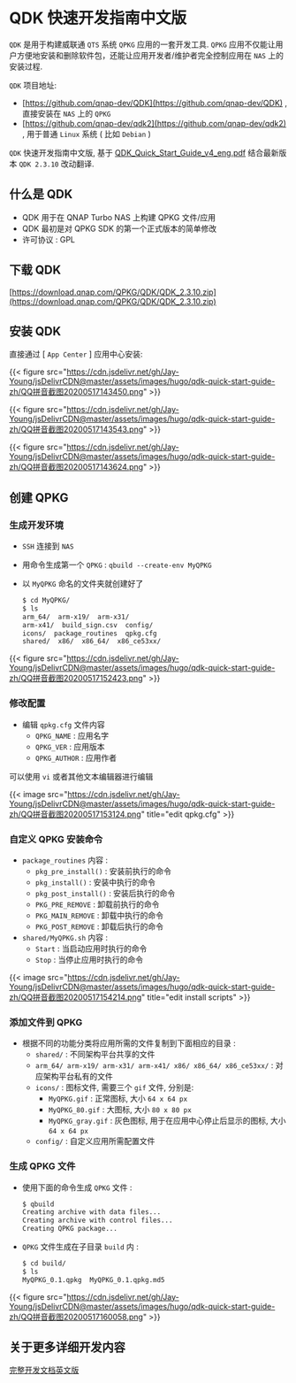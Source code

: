 # QDK 快速开发指南中文版


`QDK` 是用于构建威联通 `QTS` 系统 `QPKG` 应用的一套开发工具. `QPKG` 应用不仅能让用户方便地安装和删除软件包，还能让应用开发者/维护者完全控制应用在 `NAS` 上的安装过程.

<!--more-->

`QDK` 项目地址:

- [https://github.com/qnap-dev/QDK](https://github.com/qnap-dev/QDK) , 直接安装在 `NAS` 上的 `QPKG`
- [https://github.com/qnap-dev/qdk2](https://github.com/qnap-dev/qdk2) , 用于普通 `Linux` 系统 ( 比如 `Debian` )

`QDK` 快速开发指南中文版, 基于 [QDK_Quick_Start_Guide_v4_eng.pdf](https://cdn.jsdelivr.net/gh/Jay-Young/jsDelivrCDN@master/docs/hugo/qdk-quick-start-guide-zh/QDK_Quick_Start_Guide_v4_eng.pdf) 结合最新版本 `QDK 2.3.10` 改动翻译.

## 什么是 QDK

- QDK 用于在 QNAP Turbo NAS 上构建 QPKG 文件/应用
- QDK 最初是对 QPKG SDK 的第一个正式版本的简单修改
- 许可协议 : GPL

## 下载 QDK

[https://download.qnap.com/QPKG/QDK/QDK_2.3.10.zip](https://download.qnap.com/QPKG/QDK/QDK_2.3.10.zip)

## 安装 QDK

直接通过 [ `App Center` ] 应用中心安装:

{{< figure src="https://cdn.jsdelivr.net/gh/Jay-Young/jsDelivrCDN@master/assets/images/hugo/qdk-quick-start-guide-zh/QQ拼音截图20200517143450.png" >}}

{{< figure src="https://cdn.jsdelivr.net/gh/Jay-Young/jsDelivrCDN@master/assets/images/hugo/qdk-quick-start-guide-zh/QQ拼音截图20200517143543.png" >}}

{{< figure src="https://cdn.jsdelivr.net/gh/Jay-Young/jsDelivrCDN@master/assets/images/hugo/qdk-quick-start-guide-zh/QQ拼音截图20200517143624.png" >}}

## 创建 QPKG

### 生成开发环境

- `SSH` 连接到 `NAS`
- 用命令生成第一个 `QPKG` : `qbuild --create-env MyQPKG`
- 以 `MyQPKG` 命名的文件夹就创建好了

  ```bash
  $ cd MyQPKG/
  $ ls
  arm_64/  arm-x19/  arm-x31/
  arm-x41/  build_sign.csv  config/
  icons/  package_routines  qpkg.cfg
  shared/  x86/  x86_64/  x86_ce53xx/
  ```

{{< figure src="https://cdn.jsdelivr.net/gh/Jay-Young/jsDelivrCDN@master/assets/images/hugo/qdk-quick-start-guide-zh/QQ拼音截图20200517152423.png" >}}

### 修改配置

- 编辑 `qpkg.cfg` 文件内容
  - `QPKG_NAME` : 应用名字
  - `QPKG_VER` : 应用版本
  - `QPKG_AUTHOR` : 应用作者

可以使用 `vi` 或者其他文本编辑器进行编辑

{{< image src="https://cdn.jsdelivr.net/gh/Jay-Young/jsDelivrCDN@master/assets/images/hugo/qdk-quick-start-guide-zh/QQ拼音截图20200517153124.png" title="edit qpkg.cfg" >}}

### 自定义 QPKG 安装命令

- `package_routines` 内容 :
  - `pkg_pre_install()` : 安装前执行的命令
  - `pkg_install()` : 安装中执行的命令
  - `pkg_post_install()` : 安装后执行的命令
  - `PKG_PRE_REMOVE` : 卸载前执行的命令
  - `PKG_MAIN_REMOVE` : 卸载中执行的命令
  - `PKG_POST_REMOVE` : 卸载后执行的命令
- `shared/MyQPKG.sh` 内容 :
  - `Start` : 当启动应用时执行的命令
  - `Stop` : 当停止应用时执行的命令

{{< image src="https://cdn.jsdelivr.net/gh/Jay-Young/jsDelivrCDN@master/assets/images/hugo/qdk-quick-start-guide-zh/QQ拼音截图20200517154214.png" title="edit install scripts" >}}

### 添加文件到 QPKG

- 根据不同的功能分类将应用所需的文件复制到下面相应的目录 :
  - `shared/` : 不同架构平台共享的文件
  - `arm_64/ arm-x19/ arm-x31/ arm-x41/ x86/ x86_64/ x86_ce53xx/` : 对应架构平台私有的文件
  - `icons/` : 图标文件, 需要三个 `gif` 文件, 分别是:
    - `MyQPKG.gif` : 正常图标, 大小 `64 x 64 px`
    - `MyQPKG_80.gif` : 大图标, 大小 `80 x 80 px`
    - `MyQPKG_gray.gif` : 灰色图标, 用于在应用中心停止后显示的图标, 大小 `64 x 64 px`
  - `config/` : 自定义应用所需配置文件

### 生成 QPKG 文件

- 使用下面的命令生成 `QPKG` 文件 :

  ```bash
  $ qbuild
  Creating archive with data files...
  Creating archive with control files...
  Creating QPKG package...
  ```

- `QPKG` 文件生成在子目录 `build` 内 :

  ```bash
  $ cd build/
  $ ls
  MyQPKG_0.1.qpkg  MyQPKG_0.1.qpkg.md5
  ```

{{< figure src="https://cdn.jsdelivr.net/gh/Jay-Young/jsDelivrCDN@master/assets/images/hugo/qdk-quick-start-guide-zh/QQ拼音截图20200517160058.png" >}}

## 关于更多详细开发内容

[完整开发文档英文版](https://cdn.jsdelivr.net/gh/Jay-Young/jsDelivrCDN@master/docs/hugo/qdk-quick-start-guide-zh/QDK_2.0.pdf)

